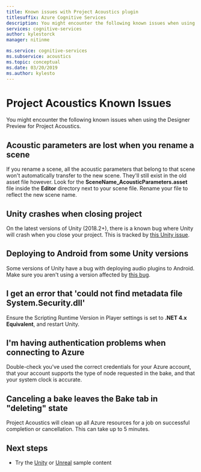 ```yaml
---
title: Known issues with Project Acoustics plugin
titlesuffix: Azure Cognitive Services
description: You might encounter the following known issues when using the Designer Preview for Project Acoustics.
services: cognitive-services
author: kylestorck
manager: nitinme

ms.service: cognitive-services
ms.subservice: acoustics
ms.topic: conceptual
ms.date: 03/20/2019
ms.author: kylesto
---
```

# Project Acoustics Known Issues
You might encounter the following known issues when using the Designer Preview for Project Acoustics.

## Acoustic parameters are lost when you rename a scene

If you rename a scene, all the acoustic parameters that belong to that scene won't automatically transfer to the new scene. They'll still exist in the old asset file however. Look for the **SceneName_AcousticParameters.asset** file inside the **Editor** directory next to your scene file. Rename your file to reflect the new scene name.

## Unity crashes when closing project

On the latest versions of Unity (2018.2+), there is a known bug where Unity will crash when you close your project. This is tracked by [this Unity issue](https://issuetracker.unity3d.com/issues/crash-on-assetdatabase-getassetimporterversions-when-closing-a-specific-unity-project).

## Deploying to Android from some Unity versions

Some versions of Unity have a bug with deploying audio plugins to Android. Make sure you aren't using a version affected by [this bug](https://issuetracker.unity3d.com/issues/android-ios-audiosource-playing-through-google-resonance-audio-sdk-with-spatializer-enabled-does-not-play-on-built-player).

## I get an error that 'could not find metadata file System.Security.dll'

Ensure the Scripting Runtime Version in Player settings is set to **.NET 4.x Equivalent**, and restart Unity.

## I'm having authentication problems when connecting to Azure

Double-check you've used the correct credentials for your Azure account, that your account supports the type of node requested in the bake, and that your system clock is accurate.

## Canceling a bake leaves the Bake tab in "deleting" state
Project Acoustics will clean up all Azure resources for a job on successful completion or cancellation. This can take up to 5 minutes.

## Next steps
* Try the [Unity](unity-quickstart.md) or [Unreal](unreal-quickstart.md) sample content

